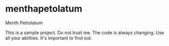 # menthapetolatum
Menth Petrolatum

This is a sample project.
Do not trust me.
The code is always changing.
Use all your abilities.
It's important to find out.